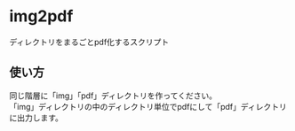 # img2pdf
ディレクトリをまるごとpdf化するスクリプト
## 使い方
同じ階層に「img」「pdf」ディレクトリを作ってください。<br>
「img」ディレクトリの中のディレクトリ単位でpdfにして「pdf」ディレクトリに出力します。
